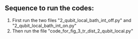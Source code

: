 ## Sequence to run the codes:
1. First run the two files "2_qubit_local_bath_int_off.py" and "2_qubit_local_bath_int_on.py"
2. Then run the file "code_for_fig_3_tr_dist_2_qubit_local.py"
